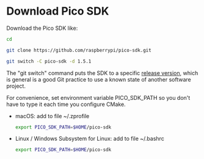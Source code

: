 # Download Pico SDK

Download the Pico SDK like:

```sh
cd

git clone https://github.com/raspberrypi/pico-sdk.git

git switch -C pico-sdk -d 1.5.1
```

The "git switch" command puts the SDK to a specific
[release version](https://github.com/raspberrypi/pico-sdk/releases),
which is general is a good Git practice to use a known state of another software project.

For convenience, set environment variable PICO_SDK_PATH so you don't have to type it each time you configure CMake.

* macOS: add to file ~/.zprofile

    ```sh
    export PICO_SDK_PATH=$HOME/pico-sdk
    ```
* Linux / Windows Subsystem for Linux: add to file ~/.bashrc

    ```sh
    export PICO_SDK_PATH=$HOME/pico-sdk
    ```
